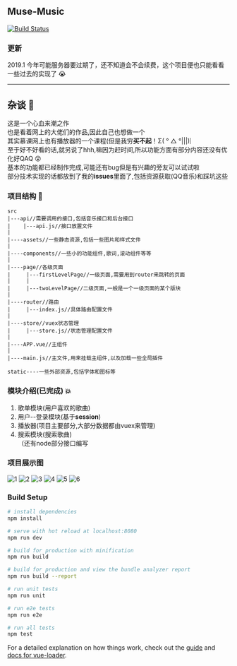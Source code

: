 

## Muse-Music
[![Build Status](https://travis-ci.org/OctupleSakura/Muse-Music.svg?branch=master)](https://travis-ci.org/OctupleSakura/Muse-Music)

### 更新  
2019.1 今年可能服务器要过期了，还不知道会不会续费，这个项目便也只能看看一些过去的实现了 :sob:

***

## 杂谈 :musical_note:
   这是一个心血来潮之作  
   也是看着网上的大佬们的作品,因此自己也想做一个  
   其实慕课网上也有播放器的一个课程(但是我穷**买不起**！Σ( ° △ °|||)︴  
   至于好不好看的话,就另说了hhh,嘛因为赶时间,所以功能方面有部分内容还没有优化好QAQ :dizzy_face:  
   基本的功能都已经制作完成,可能还有bug但是有兴趣的旁友可以试试啦  
   部分技术实现的话都放到了我的**issues**里面了,包括资源获取(QQ音乐)和踩坑这些  

### 项目结构 :open_file_folder:
   ```
   src
   |---api//需要调用的接口,包括音乐接口和后台接口
   |    |---api.js//接口放置文件
   |
   |----assets//一些静态资源,包括一些图片和样式文件
   |
   |----components//一些小的功能组件,歌词,滚动组件等等
   |
   |----page//各级页面
   |     |---firstLevelPage//一级页面,需要用到router来跳转的页面
   |     |
   |     |---twoLevelPage//二级页面,一般是一个一级页面的某个版块
   |
   |----router//路由
   |     |---index.js//具体路由配置文件
   |
   |----store//vuex状态管理
   |     |---store.js//状态管理配置文件
   |
   |----APP.vue//主组件
   |
   |----main.js//主文件,用来挂载主组件,以及加载一些全局插件
   
   static----一些外部资源,包括字体和图标等
   ```
### 模块介绍(已完成) :boom:
   1. 歌单模块(用户喜欢的歌曲)  
   2. 用户--登录模块(基于**session**)  
   3. 播放器(项目主要部分,大部分数据都由vuex来管理)  
   4. 搜索模块(搜索歌曲)  
   （还有node部分接口编写

### 项目展示图
![1](https://github.com/OctupleSakura/showImg/blob/master/music/1.png?raw=true)
![2](https://github.com/OctupleSakura/showImg/blob/master/music/2.png?raw=true)
![3](https://github.com/OctupleSakura/showImg/blob/master/music/3.png?raw=true)
![4](https://github.com/OctupleSakura/showImg/blob/master/music/4.png?raw=true)
![5](https://github.com/OctupleSakura/showImg/blob/master/music/5.png?raw=true)
![6](https://github.com/OctupleSakura/showImg/blob/master/music/6.png?raw=true)

### Build Setup

``` bash
# install dependencies
npm install

# serve with hot reload at localhost:8080
npm run dev

# build for production with minification
npm run build

# build for production and view the bundle analyzer report
npm run build --report

# run unit tests
npm run unit

# run e2e tests
npm run e2e

# run all tests
npm test
```

For a detailed explanation on how things work, check out the [guide](http://vuejs-templates.github.io/webpack/) and [docs for vue-loader](http://vuejs.github.io/vue-loader).
